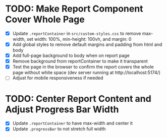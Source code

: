 # TODO: Make Report Component Cover Whole Page

- [x] Update `.reportContainer` in `src/custom-styles.css` to remove max-width, set width: 100%, min-height: 100vh, and margin: 0
- [x] Add global styles to remove default margins and padding from html and body
- [x] Add full-page background to body when on report page
- [x] Remove background from reportContainer to make it transparent
- [x] Test the page in the browser to confirm the report covers the whole page without white space (dev server running at http://localhost:5174/)
- [ ] Adjust for mobile responsiveness if needed

# TODO: Center Report Content and Adjust Progress Bar Width

- [x] Update `.reportContainer` to have max-width and center it
- [x] Update `.progressBar` to not stretch full width
